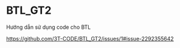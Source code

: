 # BTL_GT2
Hướng dẫn sử dụng code cho BTL 

https://github.com/3T-CODE/BTL_GT2/issues/1#issue-2292355642




